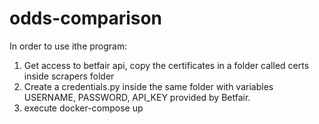 # odds-comparison

In order to use ithe program:

1. Get access to betfair api, copy the certificates in a folder called certs inside scrapers folder
2. Create a credentials.py inside the same folder with variables USERNAME, PASSWORD, API_KEY provided by Betfair.
3. execute docker-compose up
